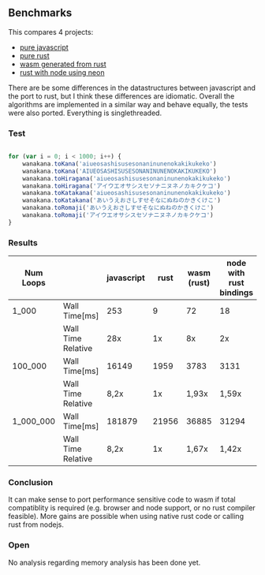 
## Benchmarks

This compares 4 projects:
- [pure javascript](bench_javascript.js)
- [pure rust](bench.rs)
- [wasm generated from rust](bench_wasm.js)
- [rust with node using neon](bench_nodejs_bindings.js)

There are be some differences in the datastructures between javascript and the port to rust, but I think these differences are idiomatic. Overall the algorithms are implemented in a similar way and behave equally, the tests were also ported. Everything is singlethreaded. 

### Test

```javascript

for (var i = 0; i < 1000; i++) {
    wanakana.toKana('aiueosashisusesonaninunenokakikukeko')
    wanakana.toKana('AIUEOSASHISUSESONANINUNENOKAKIKUKEKO')
    wanakana.toHiragana('aiueosashisusesonaninunenokakikukeko')
    wanakana.toHiragana('アイウエオサシスセソナニヌネノカキクケコ')
    wanakana.toKatakana('aiueosashisusesonaninunenokakikukeko')
    wanakana.toKatakana('あいうえおさしすせそなにぬねのかきくけこ')
    wanakana.toRomaji('あいうえおさしすせそなにぬねのかきくけこ')
    wanakana.toRomaji('アイウエオサシスセソナニヌネノカキクケコ')
}

```



### Results


| Num Loops |                     | javascript    | rust          | wasm (rust) | node with rust bindings   |
|-------    | -------------       | ------------- |---------------| ------------|------------------------   |
| 1_000     | Wall Time[ms]       | 253           | 9             | 72          | 18                        |
|           | Wall Time Relative  | 28x           | 1x            | 8x          | 2x                        |
| 100_000   | Wall Time[ms]       | 16149         | 1959          | 3783        | 3131                      |
|           | Wall Time Relative  | 8,2x          | 1x            | 1,93x       | 1,59x                     |
| 1_000_000 | Wall Time[ms]       | 181879        | 21956         | 36885       | 31294                     |
|           | Wall Time Relative  | 8,2x          | 1x            | 1,67x       | 1,42x                     |

### Conclusion

It can make sense to port performance sensitive code to wasm if total compatiblity is required (e.g. browser and node support, or no rust compiler feasible).
More gains are possible when using native rust code or calling rust from nodejs.

### Open
No analysis regarding memory analysis has been done yet.
